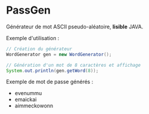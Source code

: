 # PassGen
Générateur de mot ASCII pseudo-aléatoire, **lisible** JAVA.

Exemple d'utilisation :
```java
// Création du générateur
WordGenerator gen = new WordGenerator();

// Génération d'un mot de 8 caractères et affichage
System.out.println(gen.getWord(8));
```

Exemple de mot de passe générés :
* evenummu
* emaickai
* aimmeckowonn
